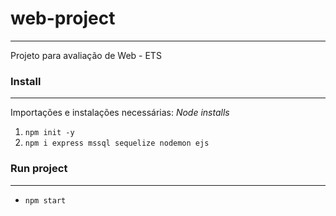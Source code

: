 # web-project

---

Projeto para avaliação de Web - ETS

### Install

---

Importações e instalações necessárias:
_Node installs_

1. `npm init -y`
2. `npm i express mssql sequelize nodemon ejs`

### Run project

---

- `npm start`
